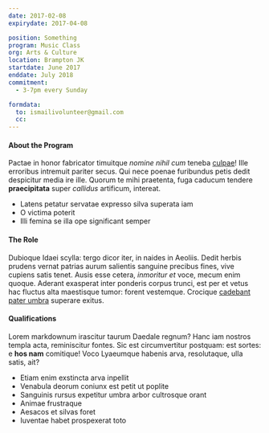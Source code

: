 ```yaml
---
date: 2017-02-08
expirydate: 2017-04-08

position: Something
program: Music Class
org: Arts & Culture
location: Brampton JK
startdate: June 2017
enddate: July 2018
commitment:
  - 3-7pm every Sunday

formdata:
  to: ismailivolunteer@gmail.com
  cc:
---
```


#### About the Program

Pactae in honor fabricator timuitque *nomine nihil cum* teneba [culpae](http://et.io/)! Ille erroribus intremuit pariter secus. Qui nece poenae furibundus petis dedit despicitur media ire ille. Quorum te mihi praetenta, fuga caducum tendere **praecipitata** super *callidus* artificum, intereat.

- Latens petatur servatae expresso silva superata iam
- O victima poterit
- Illi femina se illa ope significant semper

#### The Role

Dubioque Idaei scylla: tergo dicor iter, in naides in Aeoliis. Dedit herbis prudens vernat patrias aurum salientis sanguine precibus fines, vive cupiens satis tenet. Ausis esse cetera, *inmoritur et* voce, mecum enim quoque. Aderant exasperat inter ponderis corpus trunci, est per et vetus hac fluctus alta maestisque tumor: forent vestemque. Crocique [cadebant pater umbra](http://loquendi.net/sororibusquae) superare exitus.

#### Qualifications

Lorem markdownum irascitur taurum Daedale regnum? Hanc iam nostros templa acta, reminiscitur fontes. Sic est circumvertitur postquam: est sortes: e **hos nam** comitique! Voco Lyaeumque habenis arva, resolutaque, ulla satis, ait?

- Etiam enim exstincta arva inpellit
- Venabula deorum coniunx est petit ut poplite
- Sanguinis rursus expetitur umbra arbor cultrosque orant
- Animae frustraque
- Aesacos et silvas foret
- Iuventae habet prospexerat toto
